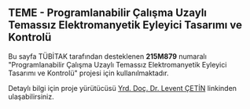 ## TEME - Programlanabilir Çalışma Uzaylı Temassız Elektromanyetik Eyleyici Tasarımı ve Kontrolü

Bu sayfa TÜBİTAK tarafından desteklenen **215M879** numaralı "Programlanabilir Çalışma Uzaylı Temassız 
Elektromanyetik Eyleyici Tasarımı ve Kontrolü" projesi için kullanılmaktadır.

Detaylı bilgi için proje yürütücüsü [Yrd. Doç. Dr. Levent ÇETİN](lcetin.github.io/) linkinden ulaşabilirsiniz.

